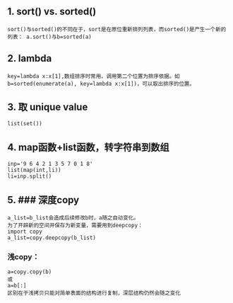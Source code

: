 
## 1. sort() vs. sorted()
    sort()与sorted()的不同在于，sort是在原位重新排列列表，而sorted()是产生一个新的列表： a.sort()与b=sorted(a)

## 2. lambda
    key=lambda x:x[1],数组排序时常用，调用第二个位置为排序依据。如b=sorted(enumerate(a), key=lambda x:x[1])，可以取出排序的位置。

## 3. 取 unique value
    list(set())

## 4. map函数+list函数，转字符串到数组
    inp='9 6 4 2 1 3 5 7 0 1 8'
    list(map(int,li))
    li=inp.split()
    
## 5. ### 深度copy
    a_list=b_list会造成后续修改b时，a随之自动变化。
    为了开辟新的空间并保存为新变量，需要用到deepcopy：
    import copy
    a_list=copy.deepcopy(b_list)
  ### 浅copy：
    a=copy.copy(b)
    或
    a=b[:] 
    区别在于浅拷贝只能对简单表面的结构进行复制，深层结构仍然会随之变化
